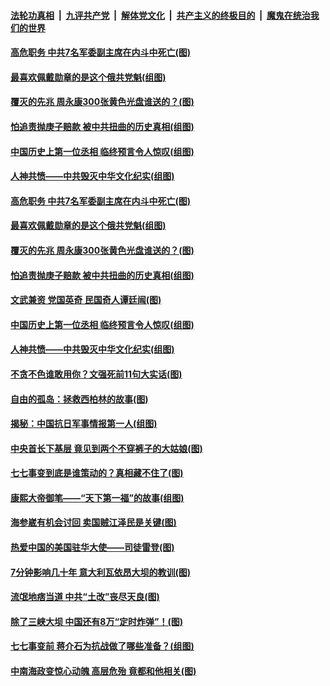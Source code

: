####  [法轮功真相](../../../../basic/blob/master/README.md?t=07092102) &nbsp;|&nbsp; [九评共产党](../../../../9ping.md/blob/master/README.md?t=07092102) &nbsp;|&nbsp; [解体党文化](../../../../jtdwh.md/blob/master/README.md?t=07092102)  &nbsp;|&nbsp; [共产主义的终极目的](../../../../gczydzjmd.md/blob/master/README.md?t=07092102) &nbsp;|&nbsp; [魔鬼在统治我们的世界](../../../../mgztzwmdsj.md/blob/master/README.md?t=07092102) 

#### [高危职务 中共7名军委副主席在内斗中死亡(图)](../pages/p6/937966.md?t=07092102) 

#### [最喜欢佩戴勋章的是这个俄共党魁(组图)](../pages/p6/938666.md?t=07092102) 

#### [覆灭的先兆 周永康300张黄色光盘谁送的？(图)](../pages/p6/938537.md?t=07092102) 

#### [怕追责抛庚子赔款 被中共扭曲的历史真相(组图)](../pages/p6/938779.md?t=07092102) 

#### [中国历史上第一位丞相 临终预言令人惊叹(组图)](../pages/p6/938665.md?t=07092102) 

#### [人神共愤——中共毁灭中华文化纪实(组图)](../pages/p6/938791.md?t=07092102) 

#### [高危职务 中共7名军委副主席在内斗中死亡(图)](../pages/p6/937966.md?t=07092102) 

#### [最喜欢佩戴勋章的是这个俄共党魁(组图)](../pages/p6/938666.md?t=07092102) 

#### [覆灭的先兆 周永康300张黄色光盘谁送的？(图)](../pages/p6/938537.md?t=07092102) 

#### [怕追责抛庚子赔款 被中共扭曲的历史真相(组图)](../pages/p6/938779.md?t=07092102) 

#### [文武兼资 党国英奇 民国奇人谭廷闿(图)](../pages/p6/938512.md?t=07092102) 

#### [中国历史上第一位丞相 临终预言令人惊叹(组图)](../pages/p6/938665.md?t=07092102) 

#### [人神共愤——中共毁灭中华文化纪实(组图)](../pages/p6/938791.md?t=07092102) 

#### [不贪不色谁敢用你？文强死前11句大实话(图)](../pages/p6/938533.md?t=07092102) 

#### [自由的孤岛：拯救西柏林的故事(图)](../pages/p6/938683.md?t=07092102) 

#### [揭秘：中国抗日军事情报第一人(组图)](../pages/p6/938662.md?t=07092102) 

#### [中央首长下基层 竟见到两个不穿裤子的大姑娘(图)](../pages/p6/937961.md?t=07092102) 

#### [七七事变到底是谁策动的？真相藏不住了(图)](../pages/p6/918522.md?t=07092102) 

#### [康熙大帝御笔——“天下第一福”的故事(组图)](../pages/p6/938350.md?t=07092102) 

#### [海参崴有机会讨回 卖国贼江泽民是关键(图)](../pages/p6/938782.md?t=07092102) 

#### [热爱中国的美国驻华大使——司徒雷登(图)](../pages/p6/934961.md?t=07092102) 

#### [7分钟影响几十年 意大利瓦依昂大坝的教训(图)](../pages/p6/937542.md?t=07092102) 

#### [流氓地痞当道 中共“土改”丧尽天良(图)](../pages/p6/937896.md?t=07092102) 

#### [除了三峡大坝 中国还有8万“定时炸弹”！(图)](../pages/p6/937540.md?t=07092102) 

#### [七七事变前 蒋介石为抗战做了哪些准备？(组图)](../pages/p6/938219.md?t=07092102) 

#### [中南海政变惊心动魄 高层危殆 竟都和他相关(图)](../pages/p6/937814.md?t=07092102) 

